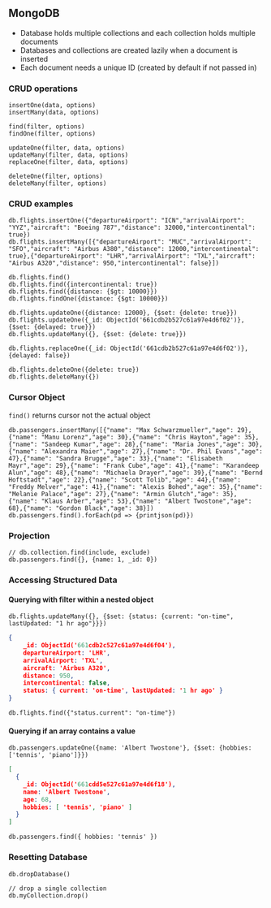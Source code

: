 ## MongoDB
- Database holds multiple collections and each collection holds multiple documents
- Databases and collections are created lazily when a document is inserted
- Each document needs a unique ID (created by default if not passed in)

### CRUD operations
```mongodb
insertOne(data, options)
insertMany(data, options)

find(filter, options)
findOne(filter, options)

updateOne(filter, data, options)
updateMany(filter, data, options)
replaceOne(filter, data, options)

deleteOne(filter, options)
deleteMany(filter, options)
```

### CRUD examples
```mongodb
db.flights.insertOne({"departureAirport": "ICN","arrivalAirport": "YYZ","aircraft": "Boeing 787","distance": 32000,"intercontinental": true})
db.flights.insertMany([{"departureAirport": "MUC","arrivalAirport": "SFO","aircraft": "Airbus A380","distance": 12000,"intercontinental": true},{"departureAirport": "LHR","arrivalAirport": "TXL","aircraft": "Airbus A320","distance": 950,"intercontinental": false}])

db.flights.find()
db.flights.find({intercontinental: true})
db.flights.find({distance: {$gt: 10000}})
db.flights.findOne({distance: {$gt: 10000}})

db.flights.updateOne({distance: 12000}, {$set: {delete: true}})
db.flights.updateOne({_id: ObjectId('661cdb2b527c61a97e4d6f02')}, {$set: {delayed: true}})
db.flights.updateMany({}, {$set: {delete: true}})

db.flights.replaceOne({_id: ObjectId('661cdb2b527c61a97e4d6f02')}, {delayed: false})

db.flights.deleteOne({delete: true})
db.flights.deleteMany({})
```

### Cursor Object
`find()` returns cursor not the actual object
```mongodb
db.passengers.insertMany([{"name": "Max Schwarzmueller","age": 29},{"name": "Manu Lorenz","age": 30},{"name": "Chris Hayton","age": 35},{"name": "Sandeep Kumar","age": 28},{"name": "Maria Jones","age": 30},{"name": "Alexandra Maier","age": 27},{"name": "Dr. Phil Evans","age": 47},{"name": "Sandra Brugge","age": 33},{"name": "Elisabeth Mayr","age": 29},{"name": "Frank Cube","age": 41},{"name": "Karandeep Alun","age": 48},{"name": "Michaela Drayer","age": 39},{"name": "Bernd Hoftstadt","age": 22},{"name": "Scott Tolib","age": 44},{"name": "Freddy Melver","age": 41},{"name": "Alexis Bohed","age": 35},{"name": "Melanie Palace","age": 27},{"name": "Armin Glutch","age": 35},{"name": "Klaus Arber","age": 53},{"name": "Albert Twostone","age": 68},{"name": "Gordon Black","age": 38}])
db.passengers.find().forEach(pd => {printjson(pd)})
```

### Projection
```mongodb
// db.collection.find(include, exclude)
db.passengers.find({}, {name: 1, _id: 0})
```

### Accessing Structured Data
#### Querying with filter within a nested object
```mongodb
db.flights.updateMany({}, {$set: {status: {current: "on-time", lastUpdated: "1 hr ago"}}})
```
```json
{
    _id: ObjectId('661cdb2c527c61a97e4d6f04'),
    departureAirport: 'LHR',
    arrivalAirport: 'TXL',
    aircraft: 'Airbus A320',
    distance: 950,
    intercontinental: false,
    status: { current: 'on-time', lastUpdated: '1 hr ago' }
}
```
```mongodb
db.flights.find({"status.current": "on-time"})
```

#### Querying if an array contains a value
```mongodb
db.passengers.updateOne({name: 'Albert Twostone'}, {$set: {hobbies: ['tennis', 'piano']}})
```
```json
[
  {
    _id: ObjectId('661cdd5e527c61a97e4d6f18'),
    name: 'Albert Twostone',
    age: 68,
    hobbies: [ 'tennis', 'piano' ]
  }
]
```
```mongodb
db.passengers.find({ hobbies: 'tennis' })
```

### Resetting Database
```mongodb
db.dropDatabase()

// drop a single collection
db.myCollection.drop()
```